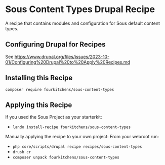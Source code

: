 # Sous Content Types Drupal Recipe
A recipe that contains modules and configuration for Sous default content types.

## Configuring Drupal for Recipes

See https://www.drupal.org/files/issues/2023-10-01/Configuring%20Drupal%20to%20Apply%20Recipes.md

## Installing this Recipe

`composer require fourkitchens/sous-content-types`

## Applying this Recipe

If you used the Sous Project as your starterkit:
- `lando install-recipe fourkitchens/sous-content-types` 

Manually applying the recipe to your own project:
From your webroot run: 
- `php core/scripts/drupal recipe recipes/sous-content-types`
- `drush cr`
- `composer unpack fourkitchens/sous-content-types`
